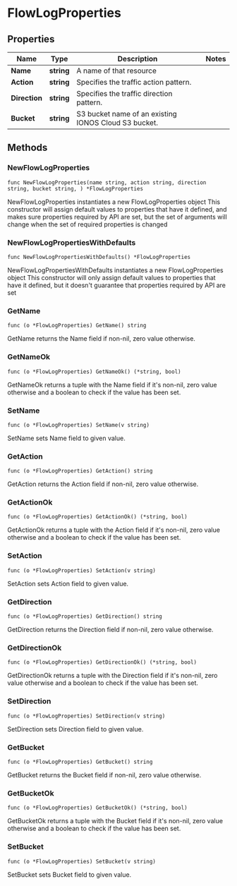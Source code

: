 # FlowLogProperties

## Properties

|Name | Type | Description | Notes|
|------------ | ------------- | ------------- | -------------|
|**Name** | **string** | A name of that resource | |
|**Action** | **string** | Specifies the traffic action pattern. | |
|**Direction** | **string** | Specifies the traffic direction pattern. | |
|**Bucket** | **string** | S3 bucket name of an existing IONOS Cloud S3 bucket. | |

## Methods

### NewFlowLogProperties

`func NewFlowLogProperties(name string, action string, direction string, bucket string, ) *FlowLogProperties`

NewFlowLogProperties instantiates a new FlowLogProperties object
This constructor will assign default values to properties that have it defined,
and makes sure properties required by API are set, but the set of arguments
will change when the set of required properties is changed

### NewFlowLogPropertiesWithDefaults

`func NewFlowLogPropertiesWithDefaults() *FlowLogProperties`

NewFlowLogPropertiesWithDefaults instantiates a new FlowLogProperties object
This constructor will only assign default values to properties that have it defined,
but it doesn't guarantee that properties required by API are set

### GetName

`func (o *FlowLogProperties) GetName() string`

GetName returns the Name field if non-nil, zero value otherwise.

### GetNameOk

`func (o *FlowLogProperties) GetNameOk() (*string, bool)`

GetNameOk returns a tuple with the Name field if it's non-nil, zero value otherwise
and a boolean to check if the value has been set.

### SetName

`func (o *FlowLogProperties) SetName(v string)`

SetName sets Name field to given value.


### GetAction

`func (o *FlowLogProperties) GetAction() string`

GetAction returns the Action field if non-nil, zero value otherwise.

### GetActionOk

`func (o *FlowLogProperties) GetActionOk() (*string, bool)`

GetActionOk returns a tuple with the Action field if it's non-nil, zero value otherwise
and a boolean to check if the value has been set.

### SetAction

`func (o *FlowLogProperties) SetAction(v string)`

SetAction sets Action field to given value.


### GetDirection

`func (o *FlowLogProperties) GetDirection() string`

GetDirection returns the Direction field if non-nil, zero value otherwise.

### GetDirectionOk

`func (o *FlowLogProperties) GetDirectionOk() (*string, bool)`

GetDirectionOk returns a tuple with the Direction field if it's non-nil, zero value otherwise
and a boolean to check if the value has been set.

### SetDirection

`func (o *FlowLogProperties) SetDirection(v string)`

SetDirection sets Direction field to given value.


### GetBucket

`func (o *FlowLogProperties) GetBucket() string`

GetBucket returns the Bucket field if non-nil, zero value otherwise.

### GetBucketOk

`func (o *FlowLogProperties) GetBucketOk() (*string, bool)`

GetBucketOk returns a tuple with the Bucket field if it's non-nil, zero value otherwise
and a boolean to check if the value has been set.

### SetBucket

`func (o *FlowLogProperties) SetBucket(v string)`

SetBucket sets Bucket field to given value.




